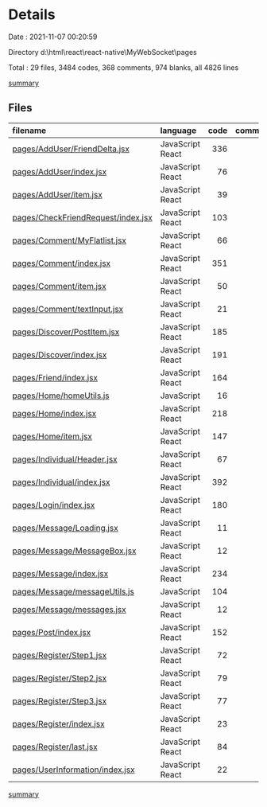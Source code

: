 # Details

Date : 2021-11-07 00:20:59

Directory d:\html\react\react-native\MyWebSocket\pages

Total : 29 files,  3484 codes, 368 comments, 974 blanks, all 4826 lines

[summary](results.md)

## Files
| filename | language | code | comment | blank | total |
| :--- | :--- | ---: | ---: | ---: | ---: |
| [pages/AddUser/FriendDelta.jsx](/pages/AddUser/FriendDelta.jsx) | JavaScript React | 336 | 44 | 103 | 483 |
| [pages/AddUser/index.jsx](/pages/AddUser/index.jsx) | JavaScript React | 76 | 1 | 12 | 89 |
| [pages/AddUser/item.jsx](/pages/AddUser/item.jsx) | JavaScript React | 39 | 0 | 5 | 44 |
| [pages/CheckFriendRequest/index.jsx](/pages/CheckFriendRequest/index.jsx) | JavaScript React | 103 | 1 | 29 | 133 |
| [pages/Comment/MyFlatlist.jsx](/pages/Comment/MyFlatlist.jsx) | JavaScript React | 66 | 1 | 20 | 87 |
| [pages/Comment/index.jsx](/pages/Comment/index.jsx) | JavaScript React | 351 | 17 | 77 | 445 |
| [pages/Comment/item.jsx](/pages/Comment/item.jsx) | JavaScript React | 50 | 3 | 25 | 78 |
| [pages/Comment/textInput.jsx](/pages/Comment/textInput.jsx) | JavaScript React | 21 | 0 | 6 | 27 |
| [pages/Discover/PostItem.jsx](/pages/Discover/PostItem.jsx) | JavaScript React | 185 | 32 | 68 | 285 |
| [pages/Discover/index.jsx](/pages/Discover/index.jsx) | JavaScript React | 191 | 26 | 48 | 265 |
| [pages/Friend/index.jsx](/pages/Friend/index.jsx) | JavaScript React | 164 | 1 | 47 | 212 |
| [pages/Home/homeUtils.js](/pages/Home/homeUtils.js) | JavaScript | 16 | 6 | 7 | 29 |
| [pages/Home/index.jsx](/pages/Home/index.jsx) | JavaScript React | 218 | 53 | 63 | 334 |
| [pages/Home/item.jsx](/pages/Home/item.jsx) | JavaScript React | 147 | 5 | 23 | 175 |
| [pages/Individual/Header.jsx](/pages/Individual/Header.jsx) | JavaScript React | 67 | 5 | 29 | 101 |
| [pages/Individual/index.jsx](/pages/Individual/index.jsx) | JavaScript React | 392 | 18 | 68 | 478 |
| [pages/Login/index.jsx](/pages/Login/index.jsx) | JavaScript React | 180 | 17 | 53 | 250 |
| [pages/Message/Loading.jsx](/pages/Message/Loading.jsx) | JavaScript React | 11 | 1 | 4 | 16 |
| [pages/Message/MessageBox.jsx](/pages/Message/MessageBox.jsx) | JavaScript React | 12 | 0 | 5 | 17 |
| [pages/Message/index.jsx](/pages/Message/index.jsx) | JavaScript React | 234 | 51 | 79 | 364 |
| [pages/Message/messageUtils.js](/pages/Message/messageUtils.js) | JavaScript | 104 | 65 | 46 | 215 |
| [pages/Message/messages.jsx](/pages/Message/messages.jsx) | JavaScript React | 12 | 0 | 4 | 16 |
| [pages/Post/index.jsx](/pages/Post/index.jsx) | JavaScript React | 152 | 13 | 37 | 202 |
| [pages/Register/Step1.jsx](/pages/Register/Step1.jsx) | JavaScript React | 72 | 1 | 18 | 91 |
| [pages/Register/Step2.jsx](/pages/Register/Step2.jsx) | JavaScript React | 79 | 1 | 25 | 105 |
| [pages/Register/Step3.jsx](/pages/Register/Step3.jsx) | JavaScript React | 77 | 1 | 29 | 107 |
| [pages/Register/index.jsx](/pages/Register/index.jsx) | JavaScript React | 23 | 0 | 8 | 31 |
| [pages/Register/last.jsx](/pages/Register/last.jsx) | JavaScript React | 84 | 5 | 28 | 117 |
| [pages/UserInformation/index.jsx](/pages/UserInformation/index.jsx) | JavaScript React | 22 | 0 | 8 | 30 |

[summary](results.md)